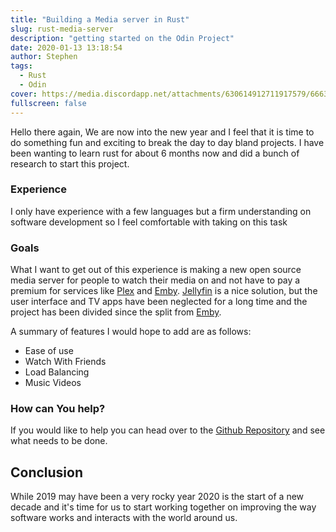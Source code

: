 ```yaml
---
title: "Building a Media server in Rust"
slug: rust-media-server
description: "getting started on the Odin Project"
date: 2020-01-13 13:18:54
author: Stephen
tags:
  - Rust
  - Odin
cover: https://media.discordapp.net/attachments/630614912711917579/666392309499428864/external-content.duckduckgo.com.png?width=1231&height=683
fullscreen: false
---
```


Hello there again, We are now into the new year and I feel that it is time to do something fun and exciting to break the day to day bland projects. I have been wanting to learn rust for about 6 months now and did a bunch of research to start this project.

### Experience
I only have experience with a few languages but a firm understanding on software development so I feel comfortable with taking on this task

### Goals
What I want to get out of this experience is making a new open source media server for people to watch their media on and not have to pay a premium for services like [Plex](https://plex.tv) and [Emby](https://emby.media). [Jellyfin](https://jellyfin.org) is a nice solution, but the user interface and TV apps have been neglected for a long time and the project has been divided since the split from [Emby](https://emby.media).

A summary of features I would hope to add are as follows:
- Ease of use
- Watch With Friends
- Load Balancing
- Music Videos

### How can You help?

If you would like to help you can head over to the [Github Repository](https://github.com/OdinMedia/) and see what needs to be done.

## Conclusion
While 2019 may have been a very rocky year 2020 is the start of a new decade and it's time for us to start working together on improving the way software works and interacts with the world around us.

